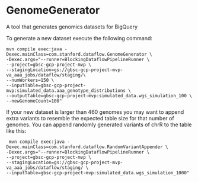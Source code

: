 # GenomeGenerator
A tool that generates genomics datasets for BigQuery

To generate a new dataset execute the following command:

```
mvn compile exec:java -Dexec.mainClass=com.stanford.dataflow.GenomeGenerator \
-Dexec.args="--runner=BlockingDataflowPipelineRunner \
--project=gbsc-gcp-project-mvp \
--stagingLocation=gs://gbsc-gcp-project-mvp-va_aaa_jobs/dataflow/staging/\
--numWorkers=150 \
--inputTable=gbsc-gcp-project-mvp:simulated_data.aaa_genotype_distributions \
--outputTable=gbsc-gcp-project-mvp:simulated_data.wgs_simulation_100 \
--newGenomeCount=100"
```

If your new dataset is larger than 460 genomes you may want to append extra variants to resemble the expected table size for that number of genomes.  You can append randomly generated variants of chrR to the table like this:

```
 mvn compile exec:java -Dexec.mainClass=com.stanford.dataflow.RandomVariantAppender \
-Dexec.args="--runner=BlockingDataflowPipelineRunner \
--project=gbsc-gcp-project-mvp \
--stagingLocation=gs://gbsc-gcp-project-mvp-va_aaa_jobs/dataflow/staging/ \
--inputTable=gbsc-gcp-project-mvp:simulated_data.wgs_simulation_1000"
```
